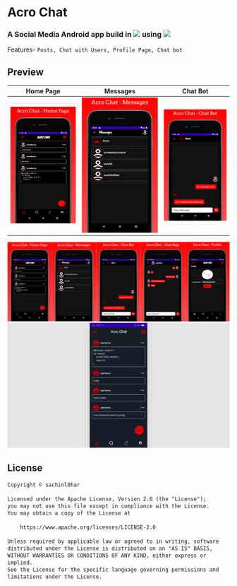 # Acro Chat

### A Social Media Android app build in ![](https://img.shields.io/badge/Kotlin-0095D5?&style=for-the-badge&logo=kotlin&logoColor=black) using ![](https://img.shields.io/badge/firebase-ffca28?style=for-the-badge&logo=firebase&logoColor=black)
Features-
`Posts,
Chat with Users,
Profile Page,
Chat bot`

## Preview

Home Page | Messages | Chat Bot
--- | --- | --- |
![](https://github.com/sachinl0har/Acro-Chat/blob/master/results/screenshot_1.png) | ![](https://github.com/sachinl0har/Acro-Chat/blob/master/results/screenshot_2.png) | ![](https://github.com/sachinl0har/Acro-Chat/blob/master/results/screenshot_3.png)

![](https://github.com/sachinl0har/Acro-Chat/blob/master/results/screenshot_6.png)
![](https://github.com/sachinl0har/Acro-Chat/blob/master/results/acro-chat-gif.gif)

## License
```
Copyright ©️ sachinl0har

Licensed under the Apache License, Version 2.0 (the "License");
you may not use this file except in compliance with the License.
You may obtain a copy of the License at

    https://www.apache.org/licenses/LICENSE-2.0

Unless required by applicable law or agreed to in writing, software
distributed under the License is distributed on an "AS IS" BASIS,
WITHOUT WARRANTIES OR CONDITIONS OF ANY KIND, either express or implied.
See the License for the specific language governing permissions and
limitations under the License.
```
